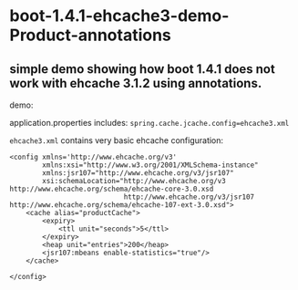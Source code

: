# boot-1.4.1-ehcache3-demo-Product-annotations

## simple demo showing how boot 1.4.1 does not work with ehcache 3.1.2 using annotations.

demo:

application.properties includes: `spring.cache.jcache.config=ehcache3.xml`

`ehcache3.xml` contains very basic ehcache configuration:
```
<config xmlns='http://www.ehcache.org/v3'
		xmlns:xsi="http://www.w3.org/2001/XMLSchema-instance"
		xmlns:jsr107="http://www.ehcache.org/v3/jsr107"
		xsi:schemaLocation="http://www.ehcache.org/v3 http://www.ehcache.org/schema/ehcache-core-3.0.xsd
							http://www.ehcache.org/v3/jsr107 http://www.ehcache.org/schema/ehcache-107-ext-3.0.xsd">
	<cache alias="productCache">
		<expiry>
			<ttl unit="seconds">5</ttl>
		</expiry>
		<heap unit="entries">200</heap>
		<jsr107:mbeans enable-statistics="true"/>
	</cache>

</config>
```
